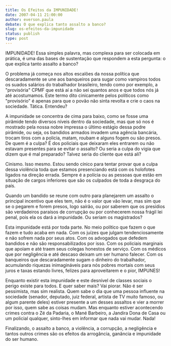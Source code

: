 ```yaml
---
title: Os Efeitos da IMPUNIDADE!
date: 2007-04-11 21:00:00
author: everson.paula
debate: O que explica tanto assalto a banco?
slug: os-efeitos-da-impunidade
status: publish 
type: post
---
```


IMPUNIDADE! Essa simples palavra, mas complexa para ser colocada em prática, é uma das bases de sustentação que respondem a esta pergunta: o que explica tanto assalto a banco?  

O problema já começa nos altos escalões da nossa política que descaradamente se une aos banqueiros para sugar como vampiros todos os suados salários do trabalhador brasileiro, tendo como por exemplo, a "provisória" CPMF que está aí a não sei quantos anos e que todos nós já até acostumamos. Este termo dito cinicamente pelos políticos como "provisório" é apenas para que o povão não sinta revolta e crie o caos na sociedade. Tática. Entendeu?   

A impunidade se concentra de cima para baixo, como se fosse uma pirâmide tendo diversos níveis dentro da sociedade, mas que só nos é mostrado pela nossa nobre impressa o último estágio dessa podre pirâmide, ou seja, os bandidos armados invadem uma agência bancária, trocam tiros com a policia, matam, roubam e alguns fogem ou são presos. De quem é a culpa? É dos policiais que deixaram eles entrarem ou não estavam presentes para se evitar o assalto? Ou seria a culpa do vigia que dizem que é mal preparado? Talvez seria do cliente que está ali?   

Cinismo. Isso mesmo. Estou sendo cínico para tentar provar que a culpa dessa violência toda que estamos presenciando está com os holofotes ligados na direção errada. Sempre é a polícia ou as pessoas que estão em situação de cargos inferiores que são os culpados de toda a desgraça do país.  

Quando um bandido se reune com outro para planejarem um assalto o principal incentivo que eles tem, não é o valor que vão levar, mas sim que se o pegarem e forem presos, logo saírão, ou por saberem que os presídios são verdadeiros paraísos de corrupção ou por conhecerem nossa frágil lei penal, pois ela os dará a impunidade. Ou seriam os magistrados?  

Esta impunidade está por toda parte. No meio político que fazem o que fazem e tudo acaba em nada. Com os juízes que julgam tendenciosamente e não sofrem nada por seus atos. Com os advogados que defedem bandidos e não são responsabilizados por isso. Com os policiais marginais que apoiam e até traem seus colegas honestos de serviço. Com os médicos que por negligência e até descaso deixam um ser humano falecer. Com os banqueiros que descaradamente sugam o dinheiro do trabalhador, acumulando riquezas inimagináveis para nós pobres mortais com seus juros e taxas estando livres, felizes para aproveitarem e o pior, IMPUNES!   

Enquanto existir esta impunidade e este desnível de classes sociais o perigo existe para todos. E quer saber mais? Vai piorar. Não é ser pessimista, mas sim realista. Quem sabe o dia que uma pessoa influente na sociedade (senador, deputado, juiz federal, artista de TV muito famoso, ou algum parente deles) estiver presente a um desses assaltos e vier a morrer por isso, quem sabe as coisas mudam. Mas enquanto estiver acontecendo crimes contra o Zé da Padaria, o Mané Barbeiro, a Jandira Dona de Casa ou um policial qualquer, sinto-lhes em informar que nada vai mudar. Nada!  

Finalizando, o assalto a banco, a violência, a corrupção, a negligência e tantos outros crimes são os efeitos da arrogância, ganância e impunidade do ser humano.
